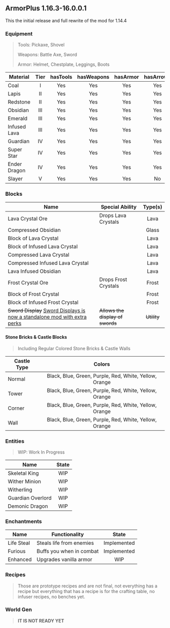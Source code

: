 ArmorPlus 1.16.3-16.0.0.1
----------------------------

This the initial release and full rewrite of the mod for 1.14.4

### Equipment

> Tools: Pickaxe, Shovel
>
> Weapons: Battle Axe, Sword
>
> Armor: Helmet, Chestplate, Leggings, Boots

| Material     | Tier  | hasTools | hasWeapons | hasArmor | hasArrows |
| ------------ | :---: | :------: | :--------: | :------: | :-------: |
| Coal         | I     | Yes      | Yes        | Yes      | Yes       |
| Lapis        | II    | Yes      | Yes        | Yes      | Yes       |
| Redstone     | II    | Yes      | Yes        | Yes      | Yes       |
| Obsidian     | III   | Yes      | Yes        | Yes      | Yes       |
| Emerald      | III   | Yes      | Yes        | Yes      | Yes       |
| Infused Lava | III   | Yes      | Yes        | Yes      | Yes       |
| Guardian     | IV    | Yes      | Yes        | Yes      | Yes       |
| Super Star   | IV    | Yes      | Yes        | Yes      | Yes       |
| Ender Dragon | IV    | Yes      | Yes        | Yes      | Yes       |
| Slayer       | V     | Yes      | Yes        | Yes      | No        |

### Blocks

| Name                            | Special Ability              | Type(s) |
| ------------------------------- | ---------------------------- | :-----: |
| Lava Crystal Ore                | Drops Lava Crystals          | Lava    |
| Compressed Obsidian             |                              | Glass   |
| Block of Lava Crystal           |                              | Lava    |
| Block of Infused Lava Crystal   |                              | Lava    |
| Compressed Lava Crystal         |                              | Lava    |
| Compressed Infused Lava Crystal |                              | Lava    |
| Lava Infused Obsidian           |                              | Lava    |
| Frost Crystal Ore               | Drops Frost Crystals         | Frost   |
| Block of Frost Crystal          |                              | Frost   |
| Block of Infused Frost Crystal  |                              | Frost   | 
| ~~Sword Display~~ [Sword Displays is now a standalone mod with extra perks](https://www.curseforge.com/minecraft/mc-mods/sword-displays) | ~~Allows the display of swords~~ | ~~Utility~~ |

#### Stone Bricks & Castle Blocks

> Including Regular Colored Stone Bricks & Castle Walls

| Castle Type | Colors                                                 |
| ----------- | :--------------------------------------------:         | 
| Normal      | Black, Blue, Green, Purple, Red, White, Yellow, Orange |
| Tower       | Black, Blue, Green, Purple, Red, White, Yellow, Orange |
| Corner      | Black, Blue, Green, Purple, Red, White, Yellow, Orange |
| Wall        | Black, Blue, Green, Purple, Red, White, Yellow, Orange |


### Entities

> WIP: Work In Progress

| Name              | State       |
| ----------------- | :---------: |
| Skeletal King     | WIP         |
| Wither Minion     | WIP         |
| Witherling        | WIP         |
| Guardian Overlord | WIP         |
| Demonic Dragon    | WIP         |

### Enchantments

| Name       | Functionality            | State       |
| ---------- | ------------------------ | :---------: |
| Life Steal | Steals life from enemies | Implemented |
| Furious    | Buffs you when in combat | Implemented |
| Enhanced   | Upgrades vanilla armor   | WIP         |

### Recipes

> Those are prototype recipes and are not final, not everything has a recipe but everything
> that has a recipe is for the crafting table, no infuser recipes, no benches yet.

### World Gen

> **IT IS NOT READY YET**
